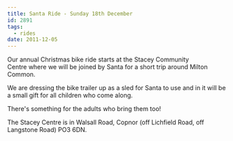 ```yaml
---
title: Santa Ride - Sunday 18th December
id: 2891
tags:
  - rides
date: 2011-12-05 
---
```


Our annual Christmas bike ride starts at the Stacey Community Centre where we will be joined by Santa for a short trip around Milton Common.

We are dressing the bike trailer up as a sled for Santa to use and in it will be a small gift for all children who come along.

There's something for the adults who bring them too!

The Stacey Centre is in Walsall Road, Copnor (off Lichfield Road, off Langstone Road) PO3 6DN.
